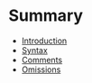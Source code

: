 # Summary

* [Introduction](README.md)
* [Syntax](syntax.md)
* [Comments](comments.md)
* [Omissions](omissions.md)

